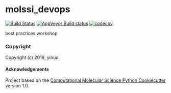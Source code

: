 molssi_devops
==============================
[//]: # (Badges)
[![Build Status](https://travis-ci.org/yangyinuo823/molssi_devops.svg?branch=master)](https://travis-ci.org/yangyinuo823/molssi_devops)
[![AppVeyor Build status](https://ci.appveyor.com/api/projects/status/REPLACE_WITH_APPVEYOR_LINK/branch/master?svg=true)](https://ci.appveyor.com/project/REPLACE_WITH_OWNER_ACCOUNT/molssi_devops/branch/master)
[![codecov](https://codecov.io/gh/REPLACE_WITH_OWNER_ACCOUNT/molssi_devops/branch/master/graph/badge.svg)](https://codecov.io/gh/REPLACE_WITH_OWNER_ACCOUNT/molssi_devops/branch/master)

best practices workshop

### Copyright

Copyright (c) 2019, yinuo


#### Acknowledgements
 
Project based on the 
[Computational Molecular Science Python Cookiecutter](https://github.com/molssi/cookiecutter-cms) version 1.0.
